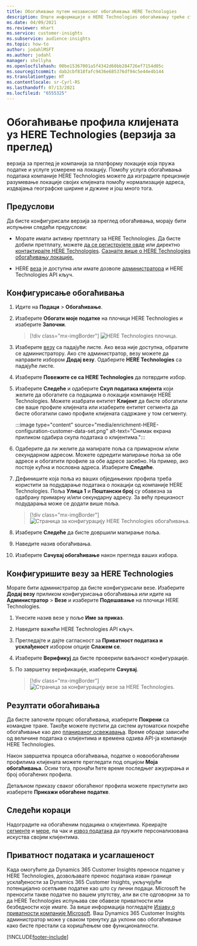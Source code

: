 ```yaml
---
title: Обогаћивање путем независног обогаћивања HERE Technologies
description: Опште информације о HERE Technologies обогаћивању треће стране.
ms.date: 04/09/2021
ms.reviewer: mhart
ms.service: customer-insights
ms.subservice: audience-insights
ms.topic: how-to
author: jodahlMSFT
ms.author: jodahl
manager: shellyha
ms.openlocfilehash: 00be15367001a5f4342d60bb284726ef7154d05c
ms.sourcegitcommit: dab2cbf818fafc9436e685376df94c5e44e4b144
ms.translationtype: HT
ms.contentlocale: sr-Cyrl-RS
ms.lasthandoff: 07/13/2021
ms.locfileid: "6555325"
---
```

# <a name="enrichment-of-customer-profiles-with-here-technologies-preview"></a>Обогаћивање профила клијената уз HERE Technologies (верзија за преглед)

верзија за преглед је компанија за платформу локације која пружа податке и услуге усмерене на локацију. Помоћу услуга обогаћивања података компаније HERE Technologies можете да изградите прецизније разумевање локације својих клијената помоћу нормализације адреса, издвајања географске ширине и дужине и још много тога.

## <a name="prerequisites"></a>Предуслови

Да бисте конфигурисали верзија за преглед обогаћивања, морају бити испуњени следећи предуслови:

- Морате имати активну претплату за HERE Technologies. Да бисте добили претплату, можете [да се региструјете овде](https://developer.here.com/sign-up?utm_medium=referral&utm_source=Microsoft-Dynamics-CI&create=Freemium-Basic) или директно [контактирајте HERE Technologies](https://developer.here.com/help?utm_medium=referral&utm_source=Microsoft-Dynamics-CI#how-can-we-help-you). [Сазнајте више о HERE Technologies обогаћивању локације.](https://developer.here.com/location-enrichment?cid=Dev-MicrosoftDynamics-DB-0-Dev-&utm_source=MicrosoftDynamics&utm_medium=referral&utm_campaign=Online_Dev_ReferralMicrosoft)

- HERE [веза](connections.md) је доступна *или* имате дозволе [администратора](permissions.md#administrator) и HERE Technologies API кључ.

## <a name="configure-the-enrichment"></a>Конфигурисање обогаћивања

1. Идите на **Подаци** > **Обогаћивање**. 

1. Изаберите **Обогати моје податке** на плочици HERE Technologies и изаберите **Започни**.

   > [!div class="mx-imgBorder"]
   > ![HERE Technologies плочица.](media/HERE-tile.png "HERE Technologies плочица")

1. Изаберите [везу](connections.md) са падајуће листе. Ако веза није доступна, обратите се администратору. Ако сте администратор, везу можете да направите избором **Додај везу**. Одаберите **HERE Technologies** са падајуће листе. 

1. Изаберите **Повежите се са HERE Technologies** да потврдите избор.

1.  Изаберите **Следеће** и одаберите **Скуп података клијента** који желите да обогатите са подацима о локацији компаније HERE Technologies. Можете изабрати ентитет **Клијент** да бисте обогатили све ваше профиле клијената или изаберите ентитет сегмента да бисте обогатили само профиле клијената садржане у том сегменту.

    :::image type="content" source="media/enrichment-HERE-configuration-customer-data-set.png" alt-text="Снимак екрана приликом одабира скупа података о клијентима.":::

1. Одаберите да ли желите да мапирате поља са примарном и/или секундарном адресом. Можете одредити мапирање поља за обе адресе и обогатити профиле за обе адресе засебно. На пример, ако постоје кућна и пословна адреса. Изаберите **Следеће**.

1. Дефинишите која поља из ваших обједињених профила треба користити за подударање података о локацији од компаније HERE Technologies. Поља **Улица 1** и **Поштански број** су обавезна за одабрану примарну и/или секундарну адресу. За већу прецизност подударања може се додати више поља.

   > [!div class="mx-imgBorder"]
   > ![Страница за конфигурацију HERE Technologies обогаћивања.](media/enrichment-HERE-configuration.png "Страница за конфигурацију HERE Technologies обогаћивања")

1. Изаберите **Следеће** да бисте довршили мапирање поља.

1. Наведите назив обогаћивања. 

1. Изаберите **Сачувај обогаћивање** након прегледа ваших избора.

## <a name="configure-the-connection-for-here-technologies"></a>Конфигуришите везу за HERE Technologies 

Морате бити администратор да бисте конфигурисали везе. Изаберите **Додај везу** приликом конфигурисања обогаћивања *или* идите на **Администратор** > **Везе** и изаберите **Подешавање** на плочици HERE Technologies.

1. Унесите назив везе у поље **Име за приказ**.

1. Наведите важећи HERE Technologies API кључ.

1. Прегледајте и дајте сагласност за **Приватност података и усклађеност** избором опције **Слажем се**.

1. Изаберите **Верификуј** да бисте проверили ваљаност конфигурације.

1. По завршетку верификације, изаберите **Сачувај**.

   > [!div class="mx-imgBorder"]
   > ![Страница за конфигурацију везе за HERE Technologies.](media/enrichment-HERE-connection.png "Страница за конфигурацију везе за HERE Technologies")

## <a name="enrichment-results"></a>Резултати обогаћивања

Да бисте започели процес обогаћивања, изаберите **Покрени** са командне траке. Такође можете пустити да систем аутоматски покреће обогаћивање као део [планираног освежавања](system.md#schedule-tab). Време обраде зависиће од величине података о клијентима и времена одзива API-ја компаније HERE Technologies.

Након завршетка процеса обогаћивања, податке о новообогаћеним профилима клијената можете прегледати под опцијом **Моја обогаћивања**. Осим тога, пронаћи ћете време последњег ажурирања и број обогаћених профила.

Детаљном приказу сваког обогаћеног профила можете приступити ако изаберете **Прикажи обогаћене податке**.

## <a name="next-steps"></a>Следећи кораци

Надоградите на обогаћеним подацима о клијентима. Креирајте [сегменте](segments.md) и [мере](measures.md), па чак и [извоз података](export-destinations.md) да пружите персонализована искуства својим клијентима.

## <a name="data-privacy-and-compliance"></a>Приватност података и усаглашеност

Када омогућите да Dynamics 365 Customer Insights преноси податке у HERE Technologies, дозвољавате пренос података изван границе усклађености за Dynamics 365 Customer Insights, укључујући потенцијално осетљиве податке као што су лични подаци. Microsoft ће преносити такве податке по вашем упутству, али ви сте одговорни за то да HERE Technologies испуњава све обавезе приватности или безбедности које имате. За више информација погледајте [Изјаву о приватности компаније Microsoft](https://go.microsoft.com/fwlink/?linkid=396732).
Ваш Dynamics 365 Customer Insights администратор може у сваком тренутку да уклони ово обогаћивање како бисте престали са коришћењем ове функционалности.


[!INCLUDE[footer-include](../includes/footer-banner.md)]
